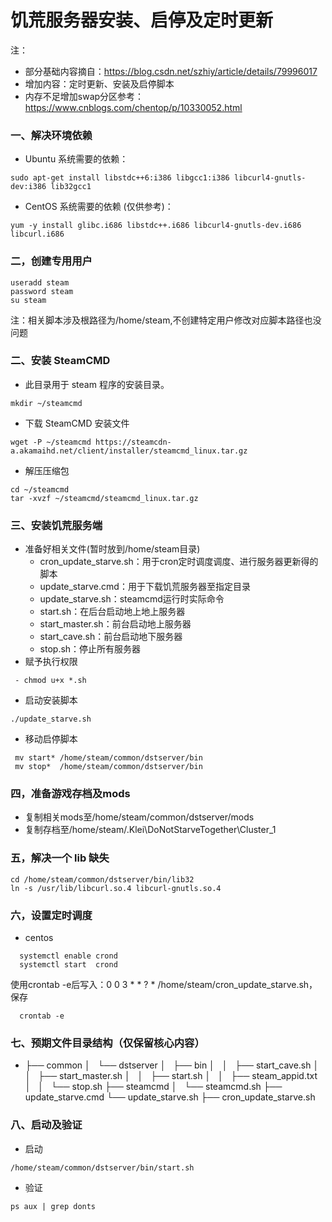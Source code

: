 # 饥荒服务器安装、启停及定时更新
注：
 - 部分基础内容摘自：https://blog.csdn.net/szhiy/article/details/79996017
 - 增加内容：定时更新、安装及启停脚本
 - 内存不足增加swap分区参考：https://www.cnblogs.com/chentop/p/10330052.html

###  一、解决环境依赖   ###

- Ubuntu 系统需要的依赖：
```shell
sudo apt-get install libstdc++6:i386 libgcc1:i386 libcurl4-gnutls-dev:i386 lib32gcc1
```
- CentOS 系统需要的依赖 (仅供参考)：
```shell
yum -y install glibc.i686 libstdc++.i686 libcurl4-gnutls-dev.i686 libcurl.i686
```

### 二，创建专用用户 ###

 ```shell
useradd steam
password steam
su steam
 ```
 注：相关脚本涉及根路径为/home/steam,不创建特定用户修改对应脚本路径也没问题
### 二、安装 SteamCMD ###
- 此目录用于 steam 程序的安装目录。
```shell
mkdir ~/steamcmd
```
- 下载 SteamCMD 安装文件
```shell
wget -P ~/steamcmd https://steamcdn-a.akamaihd.net/client/installer/steamcmd_linux.tar.gz
```
- 解压压缩包
```shell
cd ~/steamcmd
tar -xvzf ~/steamcmd/steamcmd_linux.tar.gz
```

### 三、安装饥荒服务端 ###
- 准备好相关文件(暂时放到/home/steam目录)
  - cron_update_starve.sh：用于cron定时调度调度、进行服务器更新得的脚本
  - update_starve.cmd：用于下载饥荒服务器至指定目录
  - update_starve.sh：steamcmd运行时实际命令
  - start.sh：在后台启动地上地上服务器
  - start_master.sh：前台启动地上服务器
  - start_cave.sh：前台启动地下服务器
  - stop.sh：停止所有服务器
- 赋予执行权限
```shell
 - chmod u+x *.sh
```
- 启动安装脚本
```shell
./update_starve.sh
```
- 移动启停脚本
```shell
 mv start* /home/steam/common/dstserver/bin
 mv stop*  /home/steam/common/dstserver/bin
```

### 四，准备游戏存档及mods ###
- 复制相关mods至/home/steam/common/dstserver/mods
- 复制存档至/home/steam/.Klei\DoNotStarveTogether\Cluster_1

### 五，解决一个 lib 缺失 ###
```shell
cd /home/steam/common/dstserver/bin/lib32
ln -s /usr/lib/libcurl.so.4 libcurl-gnutls.so.4
```

### 六，设置定时调度 ###
- centos
```shell
  systemctl enable crond
  systemctl start  crond
```
  使用crontab -e后写入：0 0 3 * * ? * /home/steam/cron_update_starve.sh，保存
```shell
  crontab -e
```

### 七、预期文件目录结构（仅保留核心内容） ###
- ├── common
│   └── dstserver
│       ├── bin
│       │   ├── start_cave.sh
│       │   ├── start_master.sh
│       │   ├── start.sh
│       │   ├── steam_appid.txt
│       │   └── stop.sh
├── steamcmd
│   └── steamcmd.sh
├── update_starve.cmd
└── update_starve.sh
├── cron_update_starve.sh


### 八、启动及验证 ###
- 启动
```shell
/home/steam/common/dstserver/bin/start.sh
```
- 验证
```shell
ps aux | grep donts
```
